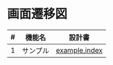 # 画面遷移図

| #   | 機能名   | 設計書                                          |
| --- | -------- | ----------------------------------------------- |
| 1   | サンプル | [example.index](../specs/example/index/spec.md) |
